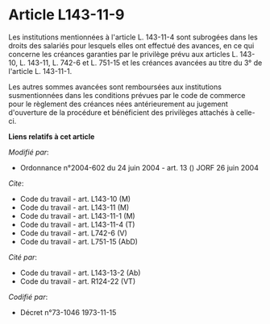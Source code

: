 # Article L143-11-9

Les institutions mentionnées à l'article L. 143-11-4 sont subrogées dans les droits des salariés pour lesquels elles ont
effectué des avances, en ce qui concerne les créances garanties par le privilège prévu aux articles L. 143-10, L. 143-11, L.
742-6 et L. 751-15 et les créances avancées au titre du 3° de l'article L. 143-11-1.

Les autres sommes avancées sont remboursées aux institutions susmentionnées dans les conditions prévues par le code de
commerce pour le règlement des créances nées antérieurement au jugement d'ouverture de la procédure et bénéficient des
privilèges attachés à celle-ci.

**Liens relatifs à cet article**

_Modifié par_:

  - Ordonnance n°2004-602 du 24 juin 2004 - art. 13 () JORF 26 juin 2004

_Cite_:

  - Code du travail - art. L143-10 (M)
  - Code du travail - art. L143-11 (M)
  - Code du travail - art. L143-11-1 (M)
  - Code du travail - art. L143-11-4 (T)
  - Code du travail - art. L742-6 (V)
  - Code du travail - art. L751-15 (AbD)

_Cité par_:

  - Code du travail - art. L143-13-2 (Ab)
  - Code du travail - art. R124-22 (VT)

_Codifié par_:

  - Décret n°73-1046 1973-11-15
